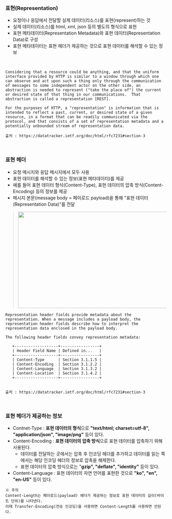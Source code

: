 ### 표현(Representation)
+ 요청이나 응답에서 전달할 실제 데이터(리소스)를 표현(represent)하는 것
+ 실제 데이터(리소스)를 html, xml, json 등의 별도의 형식으로 표현
+ 표현 메타데이터(Representation Metadata)와 표현 데이터(Representation Data)로 구성
+ 표현 메타데이터는 표현 헤더가 제공하는 것으로 표현 데이터를 해석할 수 있는 정보

<br/>

```
Considering that a resource could be anything, and that the uniform
interface provided by HTTP is similar to a window through which one
can observe and act upon such a thing only through the communication
of messages to some independent actor on the other side, an
abstraction is needed to represent ("take the place of") the current
or desired state of that thing in our communications.  That
abstraction is called a representation [REST].

For the purposes of HTTP, a "representation" is information that is
intended to reflect a past, current, or desired state of a given
resource, in a format that can be readily communicated via the
protocol, and that consists of a set of representation metadata and a
potentially unbounded stream of representation data.
   
출처 : https://datatracker.ietf.org/doc/html/rfc7231#section-3
```

<br/>

### 표현 헤더
+ 요청 메시지와 응답 메시지에서 모두 사용
+ 표현 데이터를 해석할 수 있는 정보(표현 메타데이터)를 제공
+ 예를 들어 표현 데이터 형식(Content-Type), 표현 데이터의 압축 방식(Content-Encoding) 등의 정보를 제공
+ 메시지 본문(message body = 페이로드 payload)을 통해 "표현 데이터(Representation Data)"를 전달
> <img src="https://user-images.githubusercontent.com/82401504/177772244-c1ad7fac-1ffb-448b-a6c1-61feee0fe9c2.png" width="500" height="300">

```
Representation header fields provide metadata about the
representation. When a message includes a payload body, the
representation header fields describe how to interpret the
representation data enclosed in the payload body.
   
The following header fields convey representation metadata:

   +-------------------+-----------------+
   | Header Field Name | Defined in...   |
   +-------------------+-----------------+
   | Content-Type      | Section 3.1.1.5 |
   | Content-Encoding  | Section 3.1.2.2 |
   | Content-Language  | Section 3.1.3.2 |
   | Content-Location  | Section 3.1.4.2 |
   +-------------------+-----------------+
   
   
출처 : https://datatracker.ietf.org/doc/html/rfc7231#section-3
```

<br/>

### 표현 헤더가 제공하는 정보
+ Contnet-Type : **표현 데이터의 형식**으로 **"text/html; charset=utf-8", "application/json", "image/png"** 등이 있다.
+ Content-Encoding : **표현 데이터의 압축 방식**으로 표현 데이터를 압축하기 위해 사용된다.
  + 데이터를 전달하는 곳에서는 압축 후 인코딩 헤더를 추가하고 데이터를 읽는 쪽에서는 해당 인코딩 헤더의 정보로 압축을 해제한다.
  + 표현 데이터의 압축 방식으로는 "**gzip", "deflate", "identity"** 등이 있다.
+ Content-Language : 표현 데이터의 자연 언어를 표현한 것으로 **"ko", "en", "en-US"** 등이 있다.

```
※ 주의
Content-Length는 페이로드(payload) 헤더가 제공하는 정보로 표현 데이터의 길이(바이트 단위)를 나타낸다.
이때 Transfer-Encoding(전송 인코딩)을 사용하면 Content-Length를 사용하면 안된다.
```
